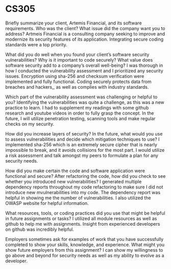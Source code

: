 # CS305
Briefly summarize your client, Artemis Financial, and its software requirements. Who was the client? What issue did the company want you to address?
Artmeis Financial is a consulting company seeking to improve and modernize its security features of its application. Integrating secure coding standards were a top priority. 

What did you do well when you found your client’s software security vulnerabilities? Why is it important to code securely? What value does software security add to a company’s overall well-being?
I was thorough in how I conducted the vulnerability assessment and I prioritized any security issues. Encryption using sha-256 and checksum verification were implemented and fully functional. Coding securely protects data from breaches and hackers,, as well as complies with industry standards.

Which part of the vulnerability assessment was challenging or helpful to you?
Identifying the vulnerabilities was quite a challenge, as this was a new practice to learn. I had to supplement my readings with some github research and youtube videos in order to fully grasp the concept. In the future, I will utilize penetration testing, scanning tools and make regular checks on my security.

How did you increase layers of security? In the future, what would you use to assess vulnerabilities and decide which mitigation techniques to use?
I implemented sha-256 which is an extremely secure cipher that is nearly impossible to break, and it avoids collisions for the most part. I would utilize a risk assessment and talk amongst my peers to formulate a plan for any security needs.

How did you make certain the code and software application were functional and secure? After refactoring the code, how did you check to see whether you introduced new vulnerabilities?
I generated multiple dependency reports throughout my code refactoring to make sure I did not introduce new mvulnerabilities into my code. The dependency report was helpful in showing me the number of vulnerabilities. I also utilized the OWASP website for helpful information.

What resources, tools, or coding practices did you use that might be helpful in future assignments or tasks?
I utilized all module resources as well as github to help me with assignments. Insight from experienced developers on github was incredibly helpful.

Employers sometimes ask for examples of work that you have successfully completed to show your skills, knowledge, and experience. What might you show future employers from this assignment?
I can show my willingness to go above and beyond for security needs as well as my ability to evolve as a developer. 
